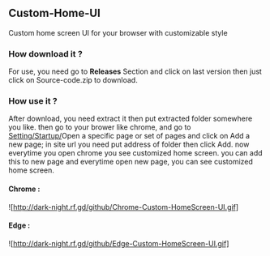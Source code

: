 ## Custom-Home-UI
Custom home screen UI for your browser with customizable style

### How download it ?
For use, you need go to __Releases__ Section and click on last version
then just click on Source-code.zip to download.

### How use it ?
After download, you need extract it then put extracted folder somewhere you like.
then go to your brower like chrome, and go to [Setting/Startup/](chrome://settings/onStartup)Open a specific page or set of pages and click on Add a new page; in site url you need put address of folder then click Add.
now everytime you open chrome you see customized home screen.
you can add this to new page and everytime open new page, you can see customized home screen.

#### Chrome :
![http://dark-night.rf.gd/github/Chrome-Custom-HomeScreen-UI.gif]

#### Edge :
![http://dark-night.rf.gd/github/Edge-Custom-HomeScreen-UI.gif]
